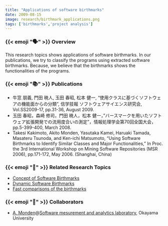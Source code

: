 ```yaml
---
title: "Applications of software birthmarks"
date: 2009-08-15
image: research/birthmark_applications.png
tags: ['birthmarks','project analysis']
---
```


### {{< emoji ":speaking_head:" >}} Overview

This research topics shows applications of software birthmarks.
In our publications, we try to classify the programs using extracted software birthmarks.
Because, we believe that the birthmarks shows the functionalities of the programs.


### {{< emoji ":books:" >}} Publications

* 牛窓 朋義, 門田 暁人, 玉田 春昭, 松本 健一, “使用クラスに基づくソフトウェアの機能面からの分類”, 信学技報 ソフトウェアサイエンス研究会, Vol.SS2009-17, pp.31-36, August 2009.
* 玉田 春昭，森崎 修司，門田 暁人，松本 健一，”バースマークを用いたソフトウェア拡張開発での流用度合いの測定”，情報処理学会第70回全国大会，pp.5-399-400, March 2008.
* Takesi Kakimoto, Akito Monden, Yasutaka Kamei, Haruaki Tamada, Masateru Tsunoda, and Ken-ichi Matsumoto, “Using Software Birthmarks to Identify Similar Classes and Major Functionalities,” In Proc. the 3rd International Workshop on Mining Software Repositories (MSR 2006), pp.171-172, May 2006. (Shanghai, China)

### {{< emoji ":mag_right:" >}} Related Research Topics

* [Concept of Software Birthmarks](../birthmark_concept)
* [Dynamic Software Birthmarks](../dynamic_birthmarks)
* [Fast comparisons of the birthmarks](../birthmark_fast_comparison)

### {{< emoji ":handshake:" >}} Collaborators

* [A. Monden](http://digi-ana.sakura.ne.jp/)@[Software mesurement and analytics laboratory](http://analytics.jpn.org/index-e.html), Okayama University

